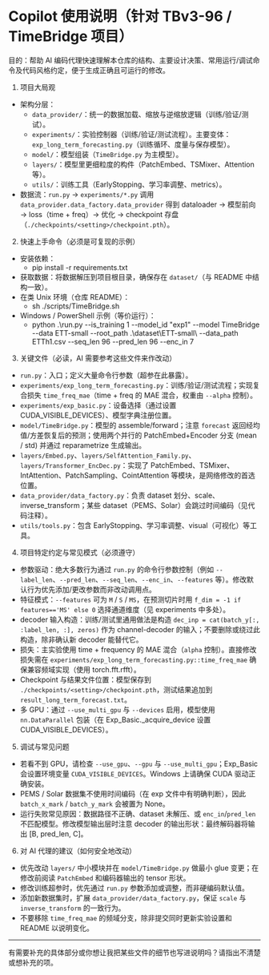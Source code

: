# Copilot 使用说明（针对 TBv3-96 / TimeBridge 项目）

目的：帮助 AI 编码代理快速理解本仓库的结构、主要设计决策、常用运行/调试命令及代码风格约定，便于生成正确且可运行的修改。

1) 项目大局观
- 架构分层：
  - `data_provider/`：统一的数据加载、缩放与逆缩放逻辑（训练/验证/测试）。
  - `experiments/`：实验控制器（训练/验证/测试流程）。主要变体：`exp_long_term_forecasting.py`（训练循环、度量与保存模型）。
  - `model/`：模型组装（`TimeBridge.py` 为主模型）。
  - `layers/`：模型里更细粒度的构件（PatchEmbed、TSMixer、Attention 等）。
  - `utils/`：训练工具（EarlyStopping、学习率调整、metrics）。
- 数据流：`run.py` -> `experiments/*.py` 调用 `data_provider.data_factory.data_provider` 得到 dataloader -> 模型前向 -> loss（time + freq）-> 优化 -> checkpoint 存盘（`./checkpoints/<setting>/checkpoint.pth`）。

2) 快速上手命令（必须是可复现的示例）
- 安装依赖：
  - pip install -r requirements.txt
- 获取数据：将数据解压到项目根目录，确保存在 `dataset/`（与 README 中结构一致）。
- 在类 Unix 环境（仓库 README）：
  - sh ./scripts/TimeBridge.sh
- Windows / PowerShell 示例（等价运行）：
  - python .\run.py --is_training 1 --model_id "exp1" --model TimeBridge --data ETT-small --root_path .\dataset\ETT-small\ --data_path ETTh1.csv --seq_len 96 --pred_len 96 --enc_in 7

3) 关键文件（必读，AI 需要参考这些文件来作改动）
- `run.py`：入口；定义大量命令行参数（超参在此暴露）。
- `experiments/exp_long_term_forecasting.py`：训练/验证/测试流程；实现复合损失 `time_freq_mae`（time + freq 的 MAE 混合，权重由 `--alpha` 控制）。
- `experiments/exp_basic.py`：设备选择（通过设置 CUDA_VISIBLE_DEVICES）、模型字典注册位置。
- `model/TimeBridge.py`：模型的 assemble/forward；注意 `forecast` 返回经均值/方差恢复后的预测；使用两个并行的 PatchEmbed+Encoder 分支 (mean / std) 并通过 reparametrize 生成输出。
- `layers/Embed.py`、`layers/SelfAttention_Family.py`、`layers/Transformer_EncDec.py`：实现了 PatchEmbed、TSMixer、IntAttention、PatchSampling、CointAttention 等模块，是网络修改的首选位置。
- `data_provider/data_factory.py`：负责 dataset 划分、scale、inverse_transform；某些 dataset（PEMS、Solar）会跳过时间编码（见代码注释）。
- `utils/tools.py`：包含 EarlyStopping、学习率调整、visual（可视化）等工具。

4) 项目特定约定与常见模式（必须遵守）
- 参数驱动：绝大多数行为通过 `run.py` 的命令行参数控制（例如 `--label_len`、`--pred_len`、`--seq_len`、`--enc_in`、`--features` 等）。修改默认行为优先添加/更改参数而非改动调用点。
- 特征模式：`--features` 可为 `M` / `S` / `MS`，在预测切片时用 `f_dim = -1 if features=='MS' else 0` 选择通道维度（见 experiments 中多处）。
- decoder 输入构造：训练/测试里通用做法是构造 `dec_inp = cat(batch_y[:, :label_len, :], zeros)` 作为 channel-decoder 的输入；不要删除或绕过此构造，除非确认新 decoder 能替代它。
- 损失：主实验使用 time + frequency 的 MAE 混合（`alpha` 控制）。直接修改损失需在 `experiments/exp_long_term_forecasting.py::time_freq_mae` 确保兼容频域实现（使用 torch.fft.rfft）。
- Checkpoint 与结果文件位置：模型保存到 `./checkpoints/<setting>/checkpoint.pth`，测试结果追加到 `result_long_term_forecast.txt`。
- 多 GPU：通过 `--use_multi_gpu` 与 `--devices` 启用，模型使用 `nn.DataParallel` 包装（在 Exp_Basic._acquire_device 设置 CUDA_VISIBLE_DEVICES）。

5) 调试与常见问题
- 若看不到 GPU，请检查 `--use_gpu`、`--gpu` 与 `--use_multi_gpu`；Exp_Basic 会设置环境变量 `CUDA_VISIBLE_DEVICES`。Windows 上请确保 CUDA 驱动正确安装。
- PEMS / Solar 数据集不使用时间编码（在 exp 文件中有明确判断），因此 `batch_x_mark` / `batch_y_mark` 会被置为 None。
- 运行失败常见原因：数据路径不正确、dataset 未解压、或 `enc_in`/`pred_len` 不匹配模型。修改模型输出层时注意 decoder 的输出形状：最终解码器将输出 [B, pred_len, C]。

6) 对 AI 代理的建议（如何安全地改动）
- 优先改动 `layers/` 中小模块并在 `model/TimeBridge.py` 做最小 glue 变更；在修改前阅读 `PatchEmbed` 和编码器输出的 tensor 形状。
- 修改训练超参时，优先通过 `run.py` 参数添加或调整，而非硬编码默认值。
- 添加新数据集时，扩展 `data_provider/data_factory.py`，保证 `scale` 与 `inverse_transform` 的一致行为。
- 不要移除 `time_freq_mae` 的频域分支，除非提交同时更新实验设置和 README 以说明变化。

---
有需要补充的具体部分或你想让我把某些文件的细节也写进说明吗？请指出不清楚或想补充的项。
